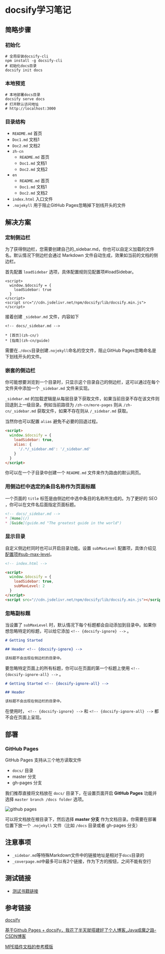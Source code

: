 # docsify学习笔记

## 简略步骤

### 初始化

```
# 全局安装docsify-cli
npm install -g docsify-cli
# 初始化docs目录
docsify init docs
```

### 本地预览

```
# 本地部署docs目录
docsify serve docs
# 打开默认访问地址
# http://localhost:3000 
```

### 目录结构

* `README.md` 首页
* `Doc1.md` 文档1
* `Doc2.md` 文档2
* `zh-cn`
  * `README.md` 首页
  * `Doc1.md` 文档1
  * `Doc2.md` 文档2
* `en`
  * `README.md` 首页
  * `Doc1.md` 文档1
  * `Doc2.md` 文档2
* `index.html` 入口文件
* `.nojekyll` 用于阻止GitHub Pages忽略掉下划线开头的文件

## 解决方案

### 定制侧边栏

为了获得侧边栏，您需要创建自己的_sidebar.md，你也可以自定义加载的文件名。默认情况下侧边栏会通过 Markdown 文件自动生成，效果如当前的文档的侧边栏。

首先配置 `loadSidebar` 选项，具体配置规则见配置项#loadSidebar。

<!-- index.html -->

```
<script>
  window.$docsify = {
    loadSidebar: true
  }
</script>
<script src="//cdn.jsdelivr.net/npm/docsify/lib/docsify.min.js"></script>
```

接着创建 `_sidebar.md` 文件，内容如下

```
<!-- docs/_sidebar.md -->

* [首页](zh-cn/)
* [指南](zh-cn/guide)
```

需要在`./docs`目录创建`.nojekyll`命名的空文件，阻止GitHub Pages忽略命名是下划线开头的文件。

### 嵌套的侧边栏

你可能想要浏览到一个目录时，只显示这个目录自己的侧边栏，这可以通过在每个文件夹中添加一个 `_sidebar.md` 文件来实现。

`_sidebar.md` 的加载逻辑是从每层目录下获取文件，如果当前目录不存在该文件则回退到上一级目录。例如当前路径为 `/zh-cn/more-pages` 则从 `/zh-cn/_sidebar.md` 获取文件，如果不存在则从 `/_sidebar.md` 获取。

当然你也可以配置 `alias` 避免不必要的回退过程。

```html
<script>
  window.$docsify = {
    loadSidebar: true,
    alias: {
      '/.*/_sidebar.md': '/_sidebar.md'
    }
  }
</script>
```

你可以在一个子目录中创建一个 `README.md` 文件来作为路由的默认网页。

### 用侧边栏中选定的条目名称作为页面标题

一个页面的 `title` 标签是由侧边栏中选中条目的名称所生成的。为了更好的 SEO ，你可以在文件名后面指定页面标题。

```markdown
<!-- docs/_sidebar.md -->
* [Home](/)
* [Guide](guide.md "The greatest guide in the world")
```

### 显示目录

自定义侧边栏同时也可以开启目录功能。设置 `subMaxLevel` 配置项，具体介绍见 [配置项#sub-max-level](https://docsify.js.org/#/zh-cn/configuration?id=sub-max-level)。

```html
<!-- index.html -->

<script>
  window.$docsify = {
    loadSidebar: true,
    subMaxLevel: 2
  }
</script>
<script src="//cdn.jsdelivr.net/npm/docsify/lib/docsify.min.js"></script>
```

### 忽略副标题

当设置了 `subMaxLevel` 时，默认情况下每个标题都会自动添加到目录中。如果你想忽略特定的标题，可以给它添加 `<!-- {docsify-ignore} -->` 。

```markdown
# Getting Started

## Header <!-- {docsify-ignore} -->

该标题不会出现在侧边栏的目录中。
```

要忽略特定页面上的所有标题，你可以在页面的第一个标题上使用 `<!-- {docsify-ignore-all} -->` 。

```markdown
# Getting Started <!-- {docsify-ignore-all} -->

## Header

该标题不会出现在侧边栏的目录中。
```

在使用时， `<!-- {docsify-ignore} -->` 和 `<!-- {docsify-ignore-all} -->` 都不会在页面上呈现。

## 部署

### GitHub Pages

GitHub Pages 支持从三个地方读取文件

- `docs/` 目录
- master 分支
- gh-pages 分支

我们推荐直接将文档放在 `docs/` 目录下，在设置页面开启 **GitHub Pages** 功能并选择 `master branch /docs folder` 选项。

![github pages](https://docsify.js.org/_images/deploy-github-pages.png)

可以将文档放在根目录下，然后选择 **master 分支** 作为文档目录。你需要在部署位置下放一个 `.nojekyll` 文件（比如 `/docs` 目录或者 gh-pages 分支）

## 注意事项

* `_sidebar.md`等特殊Markdown文件中的链接地址是相对于`docs`目录的
* `_coverpage.md`中最多可以有2个链接，作为下方的按钮，之间不能有空行

## 测试链接

* [测试书籍链接](https://dragonknightofbreeze.github.io/Github-Study/#/)

## 参考链接

[docsify](https://docsify.js.org/#/zh-cn/)

[基于Github Pages + docsify，我花了半天就搭建好了个人博客_Java成魔之路-CSDN博客](https://blog.csdn.net/m0_37965018/article/details/103841362)

[MPE插件文档的参考模版](https://github.com/shd101wyy/markdown-preview-enhanced/tree/master/docs)